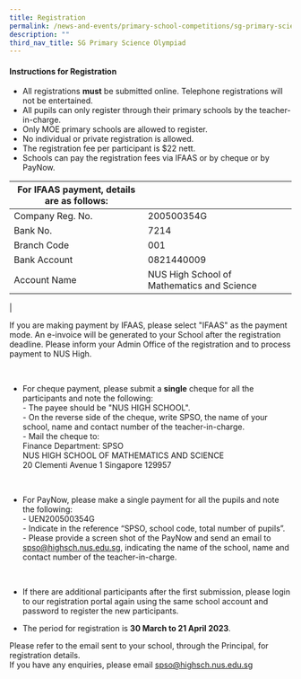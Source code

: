 ```yaml
---
title: Registration
permalink: /news-and-events/primary-school-competitions/sg-primary-science-olympiad/registration/
description: ""
third_nav_title: SG Primary Science Olympiad
---
```

#### **Instructions for Registration**
*   All registrations&nbsp;**must**&nbsp;be submitted online. Telephone registrations will not be entertained.&nbsp;
*   All pupils can only register through their primary schools by the teacher-in-charge.
*   Only MOE primary schools are allowed to register.&nbsp;
*   No individual or private registration is allowed.
*   The registration fee per participant is $22 nett.
*   Schools can pay the registration fees via IFAAS or by cheque or by PayNow.

| **For IFAAS payment**, details are as follows: |  |
|---|---|
| Company Reg. No. | 200500354G |
| Bank No. | 7214 |
| Branch Code | 001 |
| Bank Account | 0821440009 |
| Account Name | NUS High School of Mathematics and Science |
|

If you are making payment by IFAAS, please select "IFAAS" as the payment mode. An e-invoice will be generated to your School after the registration deadline. Please inform your Admin Office of the registration and to process payment to NUS High.

<br>

*   For cheque payment, please submit a&nbsp;**single**&nbsp;cheque for all the participants and note the following:<br>
\- The payee should be "NUS HIGH SCHOOL".<br>
\- On the reverse side of the cheque, write SPSO, the name of your school, name and contact number of the teacher-in-charge.<br>
\-  Mail the cheque to: <br>
Finance Department: SPSO <br>
NUS HIGH SCHOOL OF MATHEMATICS AND SCIENCE <br>
20 Clementi Avenue 1 Singapore 129957

<br>

*   For PayNow, please make a single payment for all the pupils and note the following:<br>
\- UEN200500354G<br>
\- Indicate in the reference “SPSO, school code, total number of pupils”.<br>
\- Please provide a screen shot of the PayNow and send an email to [spso@highsch.nus.edu.sg](mailto:spso@highsch.nus.edu.sg), indicating the name of the school, name and contact number of the teacher-in-charge.

<br>

*   If there are additional participants after the first submission,&nbsp;please login to our registration portal again using the same school account and password to register the new participants.&nbsp;  
    
*   The period for registration is&nbsp;**30 March to 21 April 2023**.

Please refer to the email sent to your school, through the Principal, for registration details.<br>
If you have any enquiries, please email&nbsp;[spso@highsch.nus.edu.sg](mailto:spso@highsch.nus.edu.sg)